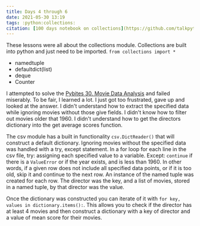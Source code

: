 ```yaml
---
title: Days 4 through 6
date: 2021-05-30 13:19
tags: :python:collections:
citation: [100 days notebook on collections](https://github.com/talkpython/100daysofcode-with-python-course/blob/master/days/04-06-collections/collections.ipynb)
---
```


These lessons were all about the collections module. Collections are built into python and just need to be imported.
`from collections import *`

- namedtuple
- defaultdict(list)
- deque
- Counter

I attempted to solve the [Pybites 30. Movie Data Analysis](https://codechalleng.es/bites/30/) and failed miserably. To be fair, I learned a lot. I just got too frustrated, gave up and looked at the answer. I didn't understand how to extract the specified data while ignoring movies without those give fields. I didn't know how to filter out movies older that 1960. I didn't understand how to get the directors dictionary into the get average scores function.

The csv module has a built in functionality `csv.DictReader()` that will construct a default dictionary. Ignoring movies without the specified data was handled with a try, except statement. In a for loop for each line in the csv file, try: assigning each specified value to a variable. Except: `continue` if there is a `ValueError` or if the year exists, and is less than 1960. In other words, if a given row does not include all specified data points, or if it is too old, skip it and continue to the next row. An instance of the named tuple was created for each row. The director was the key, and a list of movies, stored in a named tuple, by that director was the value. 

Once the dictionary was constructed you can iterate of it with `for key, values in dictionary.items():`. This allows you to check if the director has at least 4 movies and then construct a dictionary with a key of director and a value of mean score for their movies.

